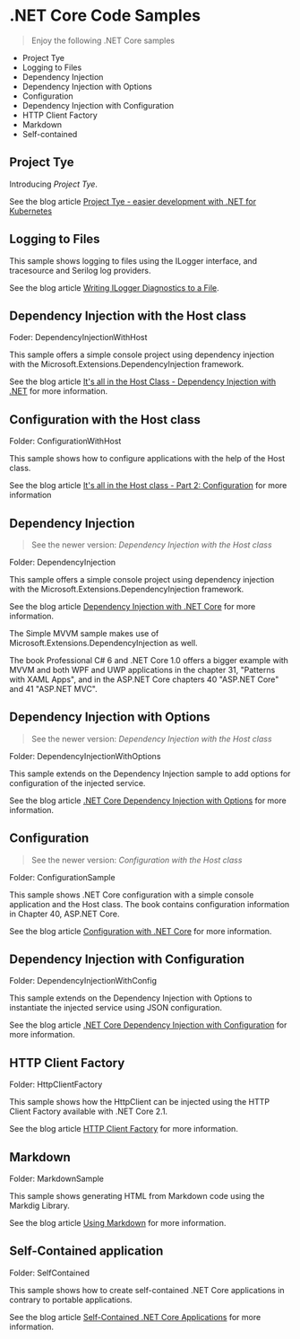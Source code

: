 # .NET Core Code Samples

> Enjoy the following .NET Core samples

* Project Tye
* Logging to Files
* Dependency Injection
* Dependency Injection with Options
* Configuration
* Dependency Injection with Configuration
* HTTP Client Factory
* Markdown
* Self-contained

## Project Tye

Introducing *Project Tye*.

See the blog article [Project Tye - easier development with .NET for Kubernetes](https://csharp.christiannagel.com/2020/05/11/tye/)

## Logging to Files

This sample shows logging to files using the ILogger interface, and tracesource and Serilog log providers.

See the blog article [Writing ILogger Diagnostics to a File](https://csharp.christiannagel.com/2018/11/13/iloggertofile/).

## Dependency Injection with the Host class

Foder: DependencyInjectionWithHost

This sample offers a simple console project using dependency injection with the Microsoft.Extensions.DependencyInjection framework.

See the blog article [It's all in the Host Class - Dependency Injection with .NET](https://csharp.christiannagel.com/2020/05/15/dependencyinjection-2/) for more information.

## Configuration with the Host class

Folder: ConfigurationWithHost

This sample shows how to configure applications with the help of the Host class.

See the blog article [It's all in the Host class - Part 2: Configuration](https://csharp.christiannagel.com/2020/06/23/configurationwithhost/) for more information

## Dependency Injection

> See the newer version: *Dependency Injection with the Host class*

Folder: DependencyInjection

This sample offers a simple console project using dependency injection with the Microsoft.Extensions.DependencyInjection framework.

See the blog article [Dependency Injection with .NET Core](https://csharp.christiannagel.com/2016/06/04/dependencyinjection/ "Dependency Inection") for more information.

The Simple MVVM sample makes use of Microsoft.Extensions.DependencyInjection as well.

The book Professional C# 6 and .NET Core 1.0 offers a bigger example with MVVM and both WPF and UWP applications in the chapter 31, "Patterns with XAML Apps", and in the ASP.NET Core chapters 40 "ASP.NET Core" and 41 "ASP.NET MVC". 

## Dependency Injection with Options

> See the newer version: *Dependency Injection with the Host class*

Folder: DependencyInjectionWithOptions

This sample extends on the Dependency Injection sample to add options for configuration of the injected service.

See the blog article [.NET Core Dependency Injection with Options](https://csharp.christiannagel.com/2016/07/27/diwithoptions/ "DI with Options") for more information.

## Configuration

> See the newer version: *Configuration with the Host class*

Folder: ConfigurationSample

This sample shows .NET Core configuration with a simple console application and the Host class. The book contains configuration information in Chapter 40, ASP.NET Core.

See the blog article [Configuration with .NET Core](https://csharp.christiannagel.com/2016/08/02/netcoreconfiguration/ "Configuration") for more information.

## Dependency Injection with Configuration

Folder: DependencyInjectionWithConfig

This sample extends on the Dependency Injection with Options to instantiate the injected service using JSON configuration.

See the blog article [.NET Core Dependency Injection with Configuration](https://csharp.christiannagel.com/2016/08/16/diwithconfiguration/ "DI with Configuration") for more information.

## HTTP Client Factory

Folder: HttpClientFactory

This sample shows how the HttpClient can be injected using the HTTP Client Factory available with .NET Core 2.1.

See the blog article [HTTP Client Factory](https://csharp.christiannagel.com/2018/06/05/httpclient/ "HTTP Client Factory") for more information.

## Markdown

Folder: MarkdownSample

This sample shows generating HTML from Markdown code using the Markdig Library.

See the blog article [Using Markdown](https://csharp.christiannagel.com/2016/07/03/markdown/ "Using Markdown") for more information.

## Self-Contained application

Folder: SelfContained

This sample shows how to create self-contained .NET Core applications in contrary to portable applications.

See the blog article [Self-Contained .NET Core Applications](https://csharp.christiannagel.com/2016/08/11/selfcontained/ ".NET Core Self-contained") for more information.
